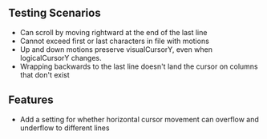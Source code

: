 
## Testing Scenarios
- Can scroll by moving rightward at the end of the last line
- Cannot exceed first or last characters in file with motions
- Up and down motions preserve visualCursorY, even when logicalCursorY changes.
- Wrapping backwards to the last line doesn't land the cursor on columns that don't exist


## Features
- Add a setting for whether horizontal cursor movement can overflow and underflow to different lines
